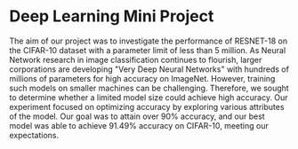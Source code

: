# Deep Learning Mini Project

The aim of our project was to investigate the performance of RESNET-18 on the CIFAR-10 dataset with a parameter limit of less than 5 million.
As Neural Network research in image classification continues to flourish, larger corporations are developing "Very Deep Neural Networks" with hundreds of millions of parameters for high accuracy on ImageNet. However, training such models on smaller machines can be challenging. Therefore, we sought to determine whether a limited model size could achieve high accuracy. Our experiment focused on optimizing accuracy by exploring various attributes of the model. 
Our goal was to attain over 90% accuracy, and our best model was able to achieve 91.49% accuracy on CIFAR-10, meeting our expectations.

